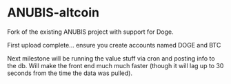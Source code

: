 ANUBIS-altcoin
==============

Fork of the existing ANUBIS project with support for Doge.

First upload complete...  ensure you create accounts named DOGE and BTC


Next milestone will be running the value stuff via cron and posting info to the db.  Will make the front end much much faster (though it will lag up to 30 seconds from the time the data was pulled).
